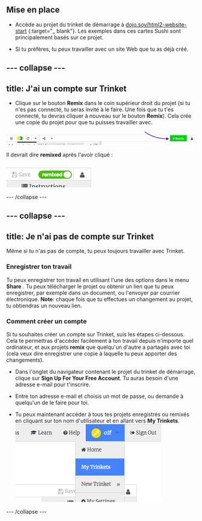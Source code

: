 ## Mise en place

- Accède au projet du trinket de démarrage à [dojo.soy/html2-website-start](http://dojo.soy/html2-website-start) {:target="_ blank"}. Les exemples dans ces cartes Sushi sont principalement basés sur ce projet.

- Si tu préfères, tu peux travailler avec un site Web que tu as déjà créé.

## \--- collapse \---

## title: J'ai un compte sur Trinket

- Clique sur le bouton **Remix** dans le coin supérieur droit du projet (si tu n'es pas connecté, tu seras invité à le faire. Une fois que tu t'es connecté, tu devras cliquer à nouveau sur le bouton **Remix**). Cela crée une copie du projet pour que tu puisses travailler avec. 

![Bouton Remix](images/tktRemixButtonArrow.png)

Il devrait dire **remixed** après l'avoir cliqué :

![Le bouton dit maintenant "remixed"](images/tktRemixedSmall.png)

\--- /collapse \---

## \--- collapse \---

## title: Je n'ai pas de compte sur Trinket

Même si tu n'as pas de compte, tu peux toujours travailler avec Trinket.

### Enregistrer ton travail

Tu peux enregistrer ton travail en utilisant l'une des options dans le menu **Share** . Tu peux télécharger le projet ou obtenir un lien que tu peux enregistrer, par exemple dans un document, ou l'envoyer par courrier électronique. **Note**: chaque fois que tu effectues un changement au projet, tu obtiendras un nouveau lien.

### Comment créer un compte

Si tu souhaites créer un compte sur Trinket, suis les étapes ci-dessous. Cela te permettras d'accéder facilement à ton travail depuis n'importe quel ordinateur, et aux projets **remix** que quelqu'un d'autre a partagés avec toi (cela veux dire enregistrer une copie à laquelle tu peux apporter des changements).

- Dans l'onglet du navigateur contenant le projet du trinket de démarrage, clique sur **Sign Up For Your Free Account**. Tu auras besoin d'une adresse e-mail pour t'inscrire.

- Entre ton adresse e-mail et choisis un mot de passe, ou demande à quelqu'un de le faire pour toi.

- Tu peux maintenant accéder à tous tes projets enregistrés ou remixés en cliquant sur ton nom d'utilisateur et en allant vers **My Trinkets**. !["My Trinkets" menu item](images/myTrinketsMenu.png)

\--- /collapse \---